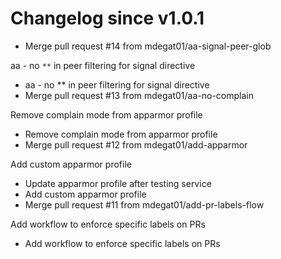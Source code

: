 # Changelog since v1.0.1
- Merge pull request #14 from mdegat01/aa-signal-peer-glob

aa - no `**` in peer filtering for signal directive 
- aa - no ** in peer filtering for signal directive 
- Merge pull request #13 from mdegat01/aa-no-complain

Remove complain mode from apparmor profile 
- Remove complain mode from apparmor profile 
- Merge pull request #12 from mdegat01/add-apparmor

Add custom apparmor profile 
- Update apparmor profile after testing service 
- Add custom apparmor profile 
- Merge pull request #11 from mdegat01/add-pr-labels-flow

Add workflow to enforce specific labels on PRs 
- Add workflow to enforce specific labels on PRs 
